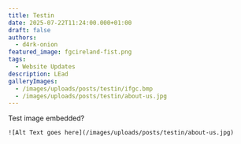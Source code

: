 ```yaml
---
title: Testin
date: 2025-07-22T11:24:00.000+01:00
draft: false
authors:
  - d4rk-onion
featured_image: fgcireland-fist.png
tags:
  - Website Updates
description: LEad
galleryImages:
  - /images/uploads/posts/testin/ifgc.bmp
  - /images/uploads/posts/testin/about-us.jpg
---
```

Test image embedded?

`![Alt Text goes here](/images/uploads/posts/testin/about-us.jpg)`
